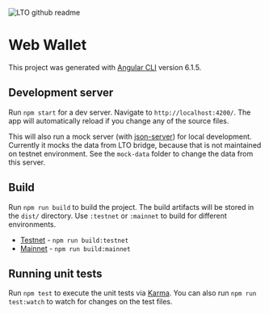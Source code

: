 ![LTO github readme](https://user-images.githubusercontent.com/100821/196711741-96cd4ba5-932a-4e95-b420-42d4d61c21fd.png)

# Web Wallet

This project was generated with [Angular CLI](https://github.com/angular/angular-cli) version 6.1.5.

## Development server

Run `npm start` for a dev server. Navigate to `http://localhost:4200/`. The app will automatically reload if you change any of the source files.

This will also run a mock server (with [json-server](https://www.npmjs.com/package/json-server)) for local development. Currently it mocks the data from LTO bridge, because that is not maintained on testnet environment. See the `mock-data` folder to change the data from this server.

## Build

Run `npm run build` to build the project. The build artifacts will be stored in the `dist/` directory. Use `:testnet` or `:mainnet` to build for different environments.

- [Testnet](https://testnet-wallet.ltonetwork.com/) - `npm run build:testnet`
- [Mainnet](https://wallet.lto.network/) - `npm run build:mainnet`

## Running unit tests

Run `npm test` to execute the unit tests via [Karma](https://karma-runner.github.io). You can also run `npm run test:watch` to watch for changes on the test files.
